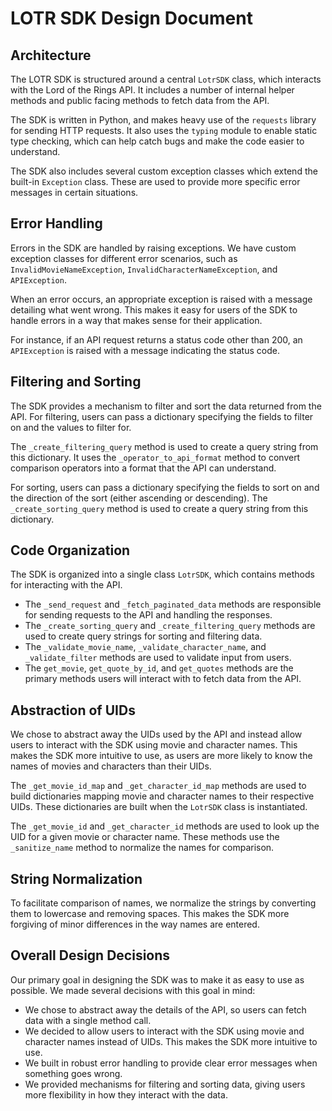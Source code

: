 # LOTR SDK Design Document

## Architecture

The LOTR SDK is structured around a central `LotrSDK` class, which interacts with the Lord of the Rings API. It includes a number of internal helper methods and public facing methods to fetch data from the API.

The SDK is written in Python, and makes heavy use of the `requests` library for sending HTTP requests. It also uses the `typing` module to enable static type checking, which can help catch bugs and make the code easier to understand.

The SDK also includes several custom exception classes which extend the built-in `Exception` class. These are used to provide more specific error messages in certain situations.

## Error Handling

Errors in the SDK are handled by raising exceptions. We have custom exception classes for different error scenarios, such as `InvalidMovieNameException`, `InvalidCharacterNameException`, and `APIException`.

When an error occurs, an appropriate exception is raised with a message detailing what went wrong. This makes it easy for users of the SDK to handle errors in a way that makes sense for their application.

For instance, if an API request returns a status code other than 200, an `APIException` is raised with a message indicating the status code.

## Filtering and Sorting

The SDK provides a mechanism to filter and sort the data returned from the API. For filtering, users can pass a dictionary specifying the fields to filter on and the values to filter for.

The `_create_filtering_query` method is used to create a query string from this dictionary. It uses the `_operator_to_api_format` method to convert comparison operators into a format that the API can understand.

For sorting, users can pass a dictionary specifying the fields to sort on and the direction of the sort (either ascending or descending). The `_create_sorting_query` method is used to create a query string from this dictionary.

## Code Organization

The SDK is organized into a single class `LotrSDK`, which contains methods for interacting with the API.

- The `_send_request` and `_fetch_paginated_data` methods are responsible for sending requests to the API and handling the responses.
- The `_create_sorting_query` and `_create_filtering_query` methods are used to create query strings for sorting and filtering data.
- The `_validate_movie_name`, `_validate_character_name`, and `_validate_filter` methods are used to validate input from users.
- The `get_movie`, `get_quote_by_id`, and `get_quotes` methods are the primary methods users will interact with to fetch data from the API.

## Abstraction of UIDs

We chose to abstract away the UIDs used by the API and instead allow users to interact with the SDK using movie and character names. This makes the SDK more intuitive to use, as users are more likely to know the names of movies and characters than their UIDs.

The `_get_movie_id_map` and `_get_character_id_map` methods are used to build dictionaries mapping movie and character names to their respective UIDs. These dictionaries are built when the `LotrSDK` class is instantiated.

The `_get_movie_id` and `_get_character_id` methods are used to look up the UID for a given movie or character name. These methods use the `_sanitize_name` method to normalize the names for comparison.

## String Normalization

To facilitate comparison of names, we normalize the strings by converting them to lowercase and removing spaces. This makes the SDK more forgiving of minor differences in the way names are entered.

## Overall Design Decisions

Our primary goal in designing the SDK was to make it as easy to use as possible. We made several decisions with this goal in mind:

- We chose to abstract away the details of the API, so users can fetch data with a single method call.
- We decided to allow users to interact with the SDK using movie and character names instead of UIDs. This makes the SDK more intuitive to use.
- We built in robust error handling to provide clear error messages when something goes wrong.
- We provided mechanisms for filtering and sorting data, giving users more flexibility in how they interact with the data.
